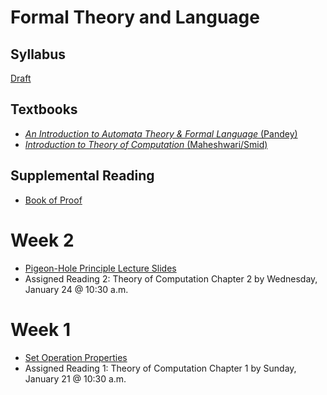 # Formal Theory and Language

## Syllabus
[Draft](syllabus.md)

## Textbooks
* [*An Introduction to Automata Theory & Formal Language* (Pandey)](https://www.amazon.com/Introduction-Automata-Theory-Formal/dp/8188458473/)
* [*Introduction to Theory of Computation* (Maheshwari/Smid)](http://cglab.ca/~michiel/TheoryOfComputation/TheoryOfComputation.pdf)

## Supplemental Reading
* [Book of Proof](https://www.people.vcu.edu/~rhammack/BookOfProof/BookOfProof.pdf)

# Week 2
* [Pigeon-Hole Principle Lecture Slides](http://www-bcf.usc.edu/~pengshi/math149/talk_pigeonhole.pdf)
* Assigned Reading 2: Theory of Computation Chapter 2 by Wednesday, January 24 @ 10:30 a.m.

# Week 1
* [Set Operation Properties](http://www.cs.odu.edu/~toida/nerzic/level-a/set/set_op_prop.html)
* Assigned Reading 1: Theory of Computation Chapter 1 by Sunday, January 21 @ 10:30 a.m.
